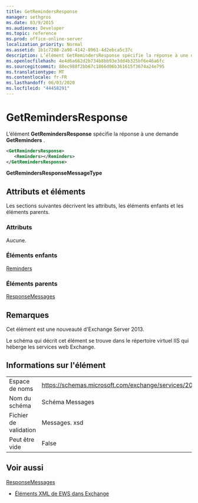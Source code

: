 ```yaml
---
title: GetRemindersResponse
manager: sethgros
ms.date: 03/9/2015
ms.audience: Developer
ms.topic: reference
ms.prod: office-online-server
localization_priority: Normal
ms.assetid: 1b1c7288-2a98-4142-8961-4d2ebca5c37c
description: L’élément GetRemindersResponse spécifie la réponse à une demande GetReminders.
ms.openlocfilehash: 4e4d6a662d2b734b8bb93e3dd4b325bf6e46a6fc
ms.sourcegitcommit: 88ec988f2bb67c1866d06b361615f3674a24e795
ms.translationtype: MT
ms.contentlocale: fr-FR
ms.lasthandoff: 06/03/2020
ms.locfileid: "44458291"
---
```

# <a name="getremindersresponse"></a>GetRemindersResponse

L’élément **GetRemindersResponse** spécifie la réponse à une demande **GetReminders** . 
  
```XML
<GetRemindersResponse>
   <Reminders></Reminders>
</GetRemindersResponse>

```

 **GetRemindersResponseMessageType**
## <a name="attributes-and-elements"></a>Attributs et éléments

Les sections suivantes décrivent les attributs, les éléments enfants et les éléments parents.
  
### <a name="attributes"></a>Attributs

Aucune.
  
### <a name="child-elements"></a>Éléments enfants

[Reminders](reminders.md)
  
### <a name="parent-elements"></a>Éléments parents

[ResponseMessages](responsemessages.md)
  
## <a name="remarks"></a>Remarques

Cet élément est une nouveauté d'Exchange Server 2013.
  
Le schéma qui décrit cet élément se trouve dans le répertoire virtuel IIS qui héberge les services web Exchange.
  
## <a name="element-information"></a>Informations sur l'élément

|||
|:-----|:-----|
|Espace de noms  <br/> |https://schemas.microsoft.com/exchange/services/2006/messages  <br/> |
|Nom du schéma  <br/> |Schéma Messages  <br/> |
|Fichier de validation  <br/> |Messages. xsd  <br/> |
|Peut être vide  <br/> |False  <br/> |
   
## <a name="see-also"></a>Voir aussi



[ResponseMessages](responsemessages.md)


- [Éléments XML de EWS dans Exchange](ews-xml-elements-in-exchange.md)

